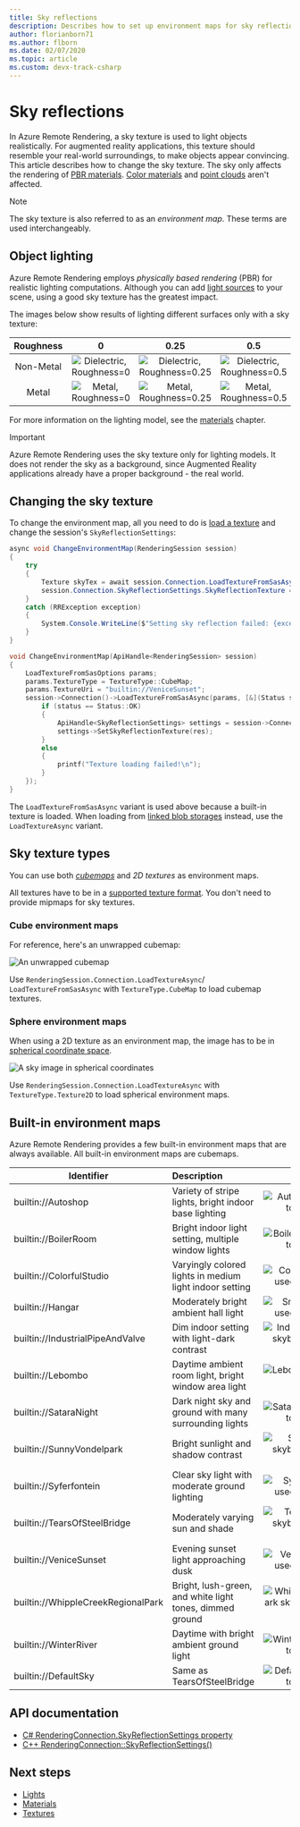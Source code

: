 ```yaml
---
title: Sky reflections
description: Describes how to set up environment maps for sky reflections
author: florianborn71
ms.author: flborn
ms.date: 02/07/2020
ms.topic: article
ms.custom: devx-track-csharp
---
```


# Sky reflections

In Azure Remote Rendering, a sky texture is used to light objects realistically. For augmented reality applications, this texture should resemble your real-world surroundings, to make objects appear convincing. This article describes how to change the sky texture.
The sky only affects the rendering of [PBR materials](../../overview/features/pbr-materials.md). [Color materials](../../overview/features/color-materials.md) and [point clouds](../../overview/features/point-cloud-rendering.md) aren't affected.

> [!NOTE]
> The sky texture is also referred to as an *environment map*. These terms are used interchangeably.

## Object lighting

Azure Remote Rendering employs *physically based rendering* (PBR) for realistic lighting computations. Although you can add [light sources](lights.md) to your scene, using a good sky texture has the greatest impact.

The images below show results of lighting different surfaces only with a sky texture:

| Roughness  | 0                                        | 0.25                                          | 0.5                                          | 0.75                                          | 1                                          |
|:----------:|:----------------------------------------:|:---------------------------------------------:|:--------------------------------------------:|:---------------------------------------------:|:------------------------------------------:|
| Non-Metal  | ![Dielectric, Roughness=0](media/dielectric-0.png)   | ![Dielectric, Roughness=0.25](media/dielectric-0.25.png)  | ![Dielectric, Roughness=0.5](media/dielectric-0.5.png)  | ![Dielectric, Roughness=0.75](media/dielectric-0.75.png)  | ![Dielectric, Roughness=1](media/dielectric-1.png)  |
| Metal      | ![Metal, Roughness=0](media/metallic-0.png)  | ![Metal, Roughness=0.25](media/metallic-0.25.png)    | ![Metal, Roughness=0.5](media/metallic-0.5.png)    | ![Metal, Roughness=0.75](media/metallic-0.75.png)    | ![Metal, Roughness=1](media/metallic-1.png)    |

For more information on the lighting model, see the [materials](../../concepts/materials.md) chapter.

> [!IMPORTANT]
> Azure Remote Rendering uses the sky texture only for lighting models. It does not render the sky as a background, since Augmented Reality applications already have a proper background - the real world.

## Changing the sky texture

To change the environment map, all you need to do is [load a texture](../../concepts/textures.md) and change the session's `SkyReflectionSettings`:

```cs
async void ChangeEnvironmentMap(RenderingSession session)
{
    try
    {
        Texture skyTex = await session.Connection.LoadTextureFromSasAsync(new LoadTextureFromSasOptions("builtin://VeniceSunset", TextureType.CubeMap));
        session.Connection.SkyReflectionSettings.SkyReflectionTexture = skyTex;
    }
    catch (RRException exception)
    {
        System.Console.WriteLine($"Setting sky reflection failed: {exception.Message}");
    }
}
```

```cpp
void ChangeEnvironmentMap(ApiHandle<RenderingSession> session)
{
    LoadTextureFromSasOptions params;
    params.TextureType = TextureType::CubeMap;
    params.TextureUri = "builtin://VeniceSunset";
    session->Connection()->LoadTextureFromSasAsync(params, [&](Status status, ApiHandle<Texture> res) {
        if (status == Status::OK)
        {
            ApiHandle<SkyReflectionSettings> settings = session->Connection()->GetSkyReflectionSettings();
            settings->SetSkyReflectionTexture(res);
        }
        else
        {
            printf("Texture loading failed!\n");
        }
    });
}
```

The `LoadTextureFromSasAsync` variant is used above because a built-in texture is loaded. When loading from [linked blob storages](../../how-tos/create-an-account.md#link-storage-accounts) instead, use the `LoadTextureAsync` variant.

## Sky texture types

You can use both *[cubemaps](https://en.wikipedia.org/wiki/Cube_mapping)* and *2D textures* as environment maps.

All textures have to be in a [supported texture format](../../concepts/textures.md#supported-texture-formats). You don't need to provide mipmaps for sky textures.

### Cube environment maps

For reference, here's an unwrapped cubemap:

![An unwrapped cubemap](media/Cubemap-example.png)

Use `RenderingSession.Connection.LoadTextureAsync`/ `LoadTextureFromSasAsync` with `TextureType.CubeMap` to load cubemap textures.

### Sphere environment maps

When using a 2D texture as an environment map, the image has to be in [spherical coordinate space](https://en.wikipedia.org/wiki/Spherical_coordinate_system).

![A sky image in spherical coordinates](media/spheremap-example.png)

Use `RenderingSession.Connection.LoadTextureAsync` with `TextureType.Texture2D` to load spherical environment maps.

## Built-in environment maps

Azure Remote Rendering provides a few built-in environment maps that are always available. All built-in environment maps are cubemaps.

|Identifier                         | Description                                              | Illustration                                                      |
|-----------------------------------|:---------------------------------------------------------|:-----------------------------------------------------------------:|
|builtin://Autoshop                 | Variety of stripe lights, bright indoor base lighting    | ![Autoshop skybox used to light an object](media/autoshop.png)
|builtin://BoilerRoom               | Bright indoor light setting, multiple window lights      | ![BoilerRoom skybox used to light an object](media/boiler-room.png)
|builtin://ColorfulStudio           | Varyingly colored lights in medium light indoor setting  | ![ColorfulStudio skybox used to light an object](media/colorful-studio.png)
|builtin://Hangar                   | Moderately bright ambient hall light                     | ![SmallHangar skybox used to light an object](media/hangar.png)
|builtin://IndustrialPipeAndValve   | Dim indoor setting with light-dark contrast              | ![IndustrialPipeAndValve skybox used to light an object](media/industrial-pipe-and-valve.png)
|builtin://Lebombo                  | Daytime ambient room light, bright window area light     | ![Lebombo skybox used to light an object](media/lebombo.png)
|builtin://SataraNight              | Dark night sky and ground with many surrounding lights   | ![SataraNight skybox used to light an object](media/satara-night.png)
|builtin://SunnyVondelpark          | Bright sunlight and shadow contrast                      | ![SunnyVondelpark skybox used to light an object](media/sunny-vondelpark.png)
|builtin://Syferfontein             | Clear sky light with moderate ground lighting            | ![Syferfontein skybox used to light an object](media/syferfontein.png)
|builtin://TearsOfSteelBridge       | Moderately varying sun and shade                         | ![TearsOfSteelBridge skybox used to light an object](media/tears-of-steel-bridge.png)
|builtin://VeniceSunset             | Evening sunset light approaching dusk                    | ![VeniceSunset skybox used to light an object](media/venice-sunset.png)
|builtin://WhippleCreekRegionalPark | Bright, lush-green, and white light tones, dimmed ground | ![WhippleCreekRegionalPark skybox used to light an object](media/whipple-creek-regional-park.png)
|builtin://WinterRiver              | Daytime with bright ambient ground light                 | ![WinterRiver skybox used to light an object](media/winter-river.png)
|builtin://DefaultSky               | Same as TearsOfSteelBridge                               | ![DefaultSky skybox used to light an object](media/tears-of-steel-bridge.png)

## API documentation

* [C# RenderingConnection.SkyReflectionSettings property](/dotnet/api/microsoft.azure.remoterendering.renderingconnection.skyreflectionsettings)
* [C++ RenderingConnection::SkyReflectionSettings()](/cpp/api/remote-rendering/renderingconnection#skyreflectionsettings)

## Next steps

* [Lights](../../overview/features/lights.md)
* [Materials](../../concepts/materials.md)
* [Textures](../../concepts/textures.md)
